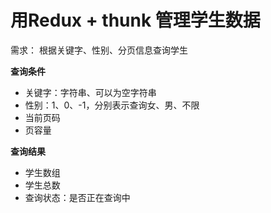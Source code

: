 # 用Redux + thunk 管理学生数据

需求： 根据关键字、性别、分页信息查询学生

**查询条件**

- 关键字：字符串、可以为空字符串
- 性别：1、0、-1，分别表示查询女、男、不限
- 当前页码
- 页容量

**查询结果**

- 学生数组
- 学生总数
- 查询状态：是否正在查询中



